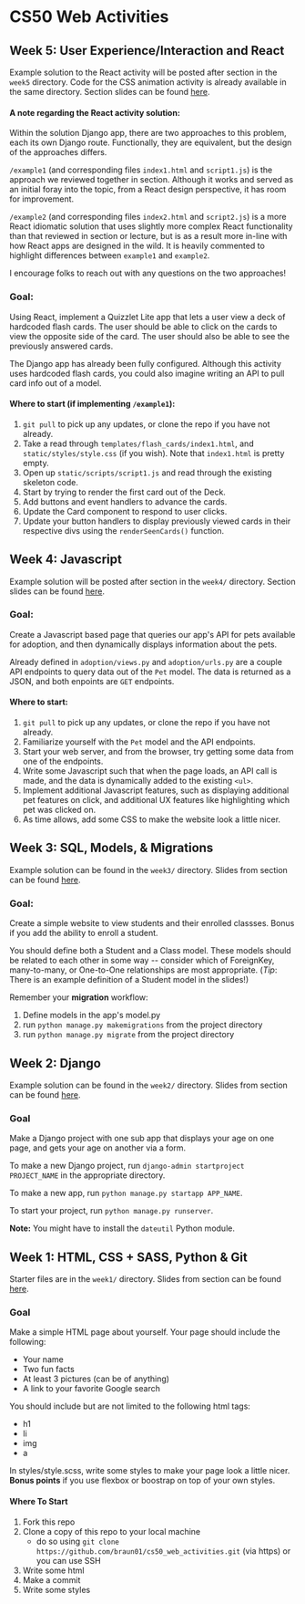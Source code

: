 # CS50 Web Activities

## Week 5: User Experience/Interaction and React
Example solution to the React activity will be posted after section in the `week5` directory. Code for the CSS animation activity is already available in the same directory. 
Section slides can be found [here](https://docs.google.com/presentation/d/1oCrXw_t4TP7uCuEjLe9wMPC5tXm0hg0Cm1ossaEiOrQ/edit?usp=sharing).

#### A note regarding the React activity solution: 
Within the solution Django app, there are two approaches to this problem, each its own Django route. Functionally, they are equivalent, but the design of the approaches differs.

`/example1` (and corresponding files `index1.html` and `script1.js`) is the approach we reviewed together in section. Although it works and served as an initial foray into the topic, from a React design perspective, it has room for improvement. 

`/example2` (and corresponding files `index2.html` and `script2.js`) is a more React idiomatic solution that uses slightly more complex React functionality than that reviewed in section or lecture, but is as a result more in-line with how React apps are designed in the wild. It is heavily commented to highlight differences between `example1` and `example2`. 

I encourage folks to reach out with any questions on the two approaches!

### Goal:
Using React, implement a Quizzlet Lite app that lets a user view a deck of hardcoded flash cards. The user should be able to click on the cards to view the opposite side of the card. The user should also be able to see the previously answered cards.

The Django app has already been fully configured. Although this activity uses hardcoded flash cards, you could also imagine writing an API to pull card info out of a model.


#### Where to start (if implementing `/example1`):
1. `git pull` to pick up any updates, or clone the repo if you have not already.
2. Take a read through `templates/flash_cards/index1.html`, and `static/styles/style.css` (if you wish). Note that `index1.html` is pretty empty.
3. Open up `static/scripts/script1.js` and read through the existing skeleton code.
4. Start by trying to render the first card out of the Deck.
5. Add buttons and event handlers to advance the cards.
6. Update the Card component to respond to user clicks.
7. Update your button handlers to display previously viewed cards in their respective divs using the `renderSeenCards()` function.


## Week 4: Javascript
Example solution will be posted after section in the `week4/` directory.
Section slides can be found [here](https://docs.google.com/presentation/d/1Ekawt2oZqhu-2gc5Lv5Bm-x0zohPqI9SAF2vkKokOF0/edit?usp=sharing).

### Goal:
Create a Javascript based page that queries our app's API for pets available for adoption, and then dynamically displays information about the pets.

Already defined in `adoption/views.py` and `adoption/urls.py` are a couple API endpoints to query data out of the `Pet` model. The data is returned as a JSON, and both enpoints are `GET` endpoints.

#### Where to start:
1. `git pull` to pick up any updates, or clone the repo if you have not already.
2. Familiarize yourself with the `Pet` model and the API endpoints.
3. Start your web server, and from the browser, try getting some data from one of the endpoints.
4. Write some Javascript such that when the page loads, an API call is made, and the data is dynamically added to the existing `<ul>`. 
5. Implement additional Javascript features, such as displaying additional pet features on click, and additional UX features like highlighting which pet was clicked on.
6. As time allows, add some CSS to make the website look a little nicer.

## Week 3: SQL, Models, & Migrations
Example solution can be found in the `week3/` directory.
Slides from section can be found [here](https://docs.google.com/presentation/d/1i7-8WdxeY-RL-hDLCwPLvWFSDoAxuNjwof1ucM_N5TE/edit?usp=sharing).

### Goal:
Create a simple website to view students and their enrolled classses. Bonus if you add the ability to enroll a student. 

You should define both a Student and a Class model. These models should be related to each other in some way -- consider which of ForeignKey, many-to-many, or One-to-One relationships are most appropriate. (*Tip*: There is an example definition of a Student model in the slides!)

Remember your **migration** workflow:
1. Define models in the app's model.py
2. run `python manage.py makemigrations` from the project directory
3. run `python manage.py migrate` from the project directory


## Week 2: Django
Example solution can be found in the `week2/` directory.
Slides from section can be found [here](https://docs.google.com/presentation/d/1AN9WcLl3K5C1ymNnMJTX23PZXb0dx6E6t6bL2HC7Gds/edit?usp=sharing).

### Goal
Make a Django project with one sub app that displays your age on one page, and gets your age on another via a form.

To make a new Django project, run `django-admin startproject PROJECT_NAME` in the appropriate directory.

To make a new app, run `python manage.py startapp APP_NAME`.

To start your project, run `python manage.py runserver`.

**Note:** You might have to install the `dateutil` Python module.


## Week 1: HTML, CSS + SASS, Python & Git
Starter files are in the `week1/` directory.
Slides from section can be found [here](https://docs.google.com/presentation/d/1iUx2GvqXVAplir9XyqwtCR2qoVmLpDyDuUumAv5JHU8/edit?usp=sharing).
### Goal
Make a simple HTML page about yourself. Your page should include the following:
* Your name
* Two fun facts
* At least 3 pictures (can be of anything)
* A link to your favorite Google search

You should include but are not limited to the following html tags:
* h1
* li
* img
* a

In styles/style.scss, write some styles to make your page look a little nicer. **Bonus points** if you use flexbox or boostrap on top of your own styles.

#### Where To Start
1. Fork this repo
2. Clone a copy of this repo to your local machine
    * do so using `git clone https://github.com/braun01/cs50_web_activities.git` (via https) or you can use SSH
3. Write some html
4. Make a commit
5. Write some styles
